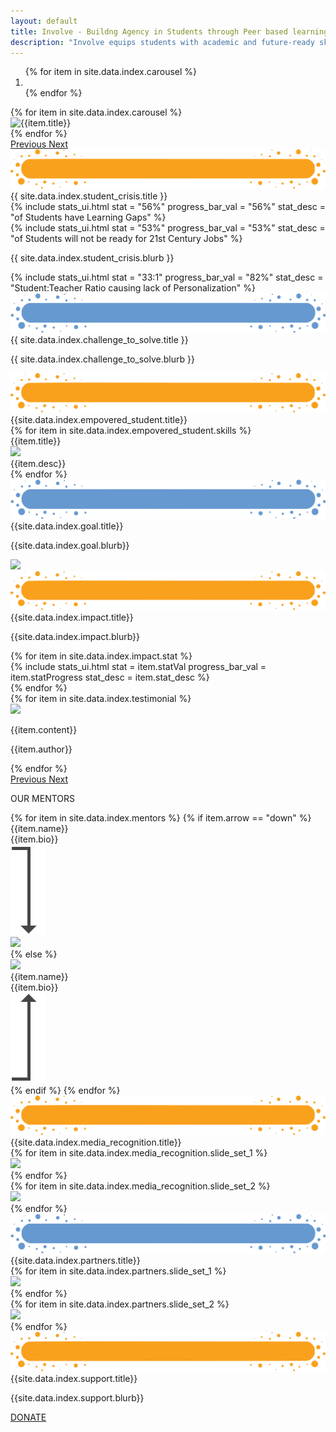 ```yaml
---
layout: default
title: Involve - Buildng Agency in Students through Peer based learning
description: "Involve equips students with academic and future-ready skills through Peer Learning strategies."
---
```


<main role="main">
    <div id="myCarousel" class="carousel slide" data-ride="carousel">
        <ol class="carousel-indicators">
            {% for item in site.data.index.carousel %}
            <li data-target="#myCarousel" data-slide-to="{{item.order}}" class="{{item.active}}"></li>
            {% endfor %}
        </ol>
        <div class="carousel-inner">
            {% for item in site.data.index.carousel %}
            <div class="carousel-item {{item.active}}">
                <img class="{{item.title}}" src="{{item.img}}" alt="{{item.title}}">
            </div>
            {% endfor %}
        </div>
        <a class="carousel-control-prev" href="#myCarousel" role="button" data-slide="prev">
            <span class="carousel-control-prev-icon" aria-hidden="true"></span>
            <span class="sr-only">Previous</span>
        </a>
        <a class="carousel-control-next" href="#myCarousel" role="button" data-slide="next">
            <span class="carousel-control-next-icon" aria-hidden="true"></span>
            <span class="sr-only">Next</span>
        </a>
    </div>
    <div class="container-fluid pb-4 stats">
        <div class="container">
            <div class="row">
                <div class="col">
                    <div class="section-title">
                        <img class="img-fluid" src='assets/img/Title-BG.png' />
                        <div id="about" class="section-title-text">
                            {{ site.data.index.student_crisis.title }}
                        </div>
                    </div>
                </div>
            </div>
            <div class="row">
                <div class="col-6">
                    {% 
                        include stats_ui.html 
                        stat = "56%"
                        progress_bar_val = "56%" 
                        stat_desc = "of Students have Learning Gaps" 
                    %}
                </div>
                <div class="col-6">
                    {% 
                        include stats_ui.html 
                        stat = "53%" 
                        progress_bar_val = "53%" 
                        stat_desc = "of Students will not be ready for 21st Century Jobs" 
                    %}
                </div>
            </div>
            <div class="row pt-3 pb-3">
                <div class="col statText">
                    <p class="">{{ site.data.index.student_crisis.blurb }}</p>
                </div>
            </div>
            <div class="row">
                <div class="col">
                    {% 
                        include stats_ui.html 
                        stat = "33:1" 
                        progress_bar_val = "82%" 
                        stat_desc = "Student:Teacher Ratio causing lack of Personalization" 
                    %}
                </div>
            </div>
        </div>
    </div>
    <div class="container pb-4">
        <div class="row">
            <div class="col">
                <div class="section-title">
                    <img class="img-fluid" src='assets/img/Title-BG3.png' />
                    <div id="ourPrograms" class="section-title-text">
                        {{ site.data.index.challenge_to_solve.title }}
                    </div>
                </div>
            </div>
        </div>
        <div class="row">
            <div class="col statText">
                <p class="">{{ site.data.index.challenge_to_solve.blurb }}</p>
            </div>
        </div>
    </div>
    <div class="container-fluid pb-4 skill-section-parent">
        <div class="container">
            <div class="row">
                <div class="col">
                    <div class="section-title">
                        <img class="img-fluid" src='assets/img/Title-BG.png' />
                        <div class="section-title-text">{{site.data.index.empovered_student.title}}</div>
                    </div>
                </div>
            </div>
            <div class="row">
                {% for item in site.data.index.empovered_student.skills %}
                <div class="col">
                    <div class="skill-section {{item.background_colour}}">
                        <div class='skill-section-title'>{{item.title}}</div>
                        <div class='skill-section-image'><img class="img-fluid" src="{{item.img}}" /></div>
                        <div class='skill-section-text'>{{item.desc}}</div>
                    </div>
                </div>
                {% endfor %}
            </div>
        </div>
    </div>
    <div class="container-fluid pb-5 goal-section-parent">
        <div class="container ">
            <div class="row">
                <div class="col">
                    <div class="section-title">
                        <img class="img-fluid" src='assets/img/Title-BG3.png' />
                        <div class="section-title-text">{{site.data.index.goal.title}}</div>
                    </div>
                </div>
            </div>
            <div class="row">
                <div class="col-12 col-md-6 statText">
                    <p class="mt35">{{site.data.index.goal.blurb}}</p>
                </div>
                <div class="col-12 col-md-6 mt-md-0 mt-4 ">
                    <img class="img-fluid" src="{{site.data.index.goal.img}}"/>
                </div>
            </div>
        </div>
    </div>
    <div class="container impact-section-parent">
        <div class="row">
            <div class="col">
                <div class="section-title">
                    <img class="img-fluid" src='assets/img/Title-BG.png' />
                    <div id="resources" class="section-title-text">{{site.data.index.impact.title}}</div>
                </div>
            </div>
        </div>
        <div class="row pb-3 ">
            <div class="col statText">
                <p class="">{{site.data.index.impact.blurb}}</p>
            </div>
        </div>
        <div class="row pb-3 impact-section">
            {% for item in site.data.index.impact.stat %}
                <div class="col-6 col-md-4">
                    {% 
                        include stats_ui.html 
                        stat = item.statVal
                        progress_bar_val = item.statProgress
                        stat_desc = item.stat_desc
                    %}
                </div>
            {% endfor %}
        </div>
    </div>
    <div class="container-fluid testimonial-section-parent">
        <div class="container">
            <div id="testimonialCarousel" class="carousel slide" data-ride="carousel">
                <div class="carousel-inner">
                    {% for item in site.data.index.testimonial %}
                        <div class="carousel-item {{item.active}}">
                            <div class="row testimonial-slide">
                                <div class="col-12 col-lg-4">
                                    <div class="testimonialImage"><img src="{{item.img}}" /> </div>
                                </div>
                                <div class="col-12 col-lg-8">
                                    <div class="testimonialText">
                                        <span>
                                            <p class="testimonialContent">{{item.content}}</p>
                                            <p class="testimonialName">{{item.author}}</p>
                                        </span>
                                    </div>
                                </div>
                            </div>
                        </div>
                    {% endfor %}
                </div>
                <a class="carousel-control-prev" href="#testimonialCarousel" role="button" data-slide="prev">
                    <span class="carousel-control-prev-icon" aria-hidden="true"></span>
                    <span class="sr-only">Previous</span>
                </a>
                <a class="carousel-control-next" href="#testimonialCarousel" role="button" data-slide="next">
                    <span class="carousel-control-next-icon" aria-hidden="true"></span>
                    <span class="sr-only">Next</span>
                </a>
            </div>
        </div>
    </div>
    <div class="container-fluid pb-5 mentors-section-parent">
        <div class="container">
            <div class="row">
                <div class="col">
                    <p class="mentors-section-title">OUR MENTORS</p>
                </div>
            </div>
            <div class="row mentors-sub-section">
                {% for item in site.data.index.mentors %}
                {% if item.arrow == "down" %}
                <div class="col-6 col-md-3">
                    <div class="row">
                        <div class="mentor-text">
                            <div class="mentor-name">{{item.name}}</div>
                            <div class="mentor-description">{{item.bio}}</div>
                        </div>
                        <img class="mentor-arrow" src="assets/img/mentorArrowDown.jpg" />
                    </div>
                    <div class="row">
                        <a href="{{item.linkedin}}">
                            <img class="mentor-img" src="{{item.img}}" />
                        </a>
                    </div>
                </div>
                {% else %}
                <div class="col-6 col-md-3">
                    <div class="row">
                        <a href="{{item.linkedin}}">
                            <img class="mentor-img" src="{{item.img}}" />
                        </a>
                    </div>
                    <div class="row">
                        <div class="mentor-text">
                            <div class="mentor-name">{{item.name}}</div>
                            <div class="mentor-description">{{item.bio}}</div>
                        </div>
                        <img class="mentor-arrow" src="assets/img/mentorArrowUp.png" />
                    </div>
                </div>
                {% endif %}
                {% endfor %}
            </div>
        </div>
    </div>
    <div class="container-fluid pb-5 recognition-section-parent">
        <div class="container">
            <div class="row">
                <div class="col">
                    <div class="section-title">
                        <img class="img-fluid" src='assets/img/Title-BG.png' />
                        <div class="section-title-text">{{site.data.index.media_recognition.title}}</div>
                    </div>
                </div>
            </div>
            <div class="row recognition-section">
                <div id="partner-carousel" class="carousel slide" data-ride="carousel">
                    <div class="carousel-inner">
                        <div class="carousel-item active">
                            <div class="recognition-slide">
                                <div class="row">
                                    {% for item in site.data.index.media_recognition.slide_set_1 %}
                                        <div class="col-2">
                                            <a href="{{item.link}}" target="_blank">
                                            <img src="{{item.img}}">
                                            </a>
                                        </div>
                                    {% endfor %}
                                </div>
                            </div>
                        </div>
                        <div class="carousel-item">
                            <div class="recognition-slide">
                                <div class="row">
                                    {% for item in site.data.index.media_recognition.slide_set_2 %}
                                        <div class="col-2">
                                            <a href="{{item.link}}" target="_blank">
                                            <img src="{{item.img}}">
                                            </a>
                                        </div>
                                    {% endfor %}
                                </div>
                            </div>
                        </div>
                    </div>
                </div>
            </div>
        </div>
    </div>
    <div class="container-fluid pb-5 partner-section-parent">
        <div class="container">
            <div class="row">
                <div class="col">
                    <div class="section-title">
                        <img class="img-fluid" src='assets/img/Title-BG3.png' />
                        <div class="section-title-text">{{site.data.index.partners.title}}</div>
                    </div>
                </div>
            </div>
            <div class="row">
                <div id="partner-carousel" class="carousel slide" data-ride="carousel">
                    <div class="carousel-inner">
                        <div class="carousel-item active">
                            <div class="partners-slide">
                                <div class="row">
                                    {% for item in site.data.index.partners.slide_set_1 %}
                                        <div class="col-2">
                                            <a href="{{item.link}}" target="_blank">
                                            <img src="{{item.img}}">
                                            </a>
                                        </div>
                                    {% endfor %}
                                </div>
                            </div>
                        </div>
                        <div class="carousel-item">
                            <div class="partners-slide">
                                <div class="row">
                                    {% for item in site.data.index.partners.slide_set_2 %}
                                        <div class="col-2">
                                            <a href="{{item.link}}" target="_blank">
                                            <img src="{{item.img}}">
                                            </a>
                                        </div>
                                    {% endfor %}
                                </div>
                            </div>
                        </div>
                    </div>
                </div>
            </div>
        </div>
    </div>
    <div class="container-fluid pb-5 goal-section-parent">
        <div class="container ">
            <div class="row">
                <div class="col">
                    <div class="section-title">
                        <img class="img-fluid" src='assets/img/Title-BG.png' />
                        <div class="section-title-text">{{site.data.index.support.title}}</div>
                    </div>
                </div>
            </div>
            <div class="row">
                <div class="col statText">
                    <p class="">{{site.data.index.support.blurb}}</p>
                    <a class="btn custom-btn mt-4 pl-5 pr-5 pt-2 pb-2" href="{{site.data.index.support.donate_link}}">DONATE</a>
                </div>
            </div>
        </div>
    </div>
</main>